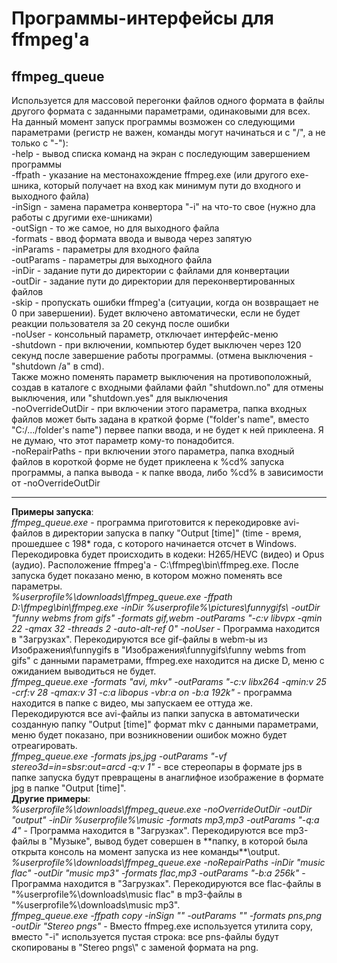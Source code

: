 # Программы-интерфейсы для ffmpeg'а
## ffmpeg_queue
Используется для массовой перегонки файлов одного формата в файлы другого формата с заданными параметрами, одинаковыми для всех.<br>
На данный момент запуск программы возможен со следующими параметрами (регистр не важен, команды могут начинаться и с "/", а не только с "-"):<br>
-help - вывод списка команд на экран с последующим завершением программы<br>
-ffpath - указание на местонахождение ffmpeg.exe (или другого exe-шника, который получает на вход как минимум пути до входного и выходного файла)<br>
-inSign - замена параметра конвертора "-i" на что-то свое (нужно дла работы с другими exe-шниками)<br>
-outSign - то же самое, но для выходного файла<br>
-formats - ввод формата ввода и вывода через запятую<br>
-inParams - параметры для входного файла<br>
-outParams - параметры для выходного файла<br>
-inDir - задание пути до директории с файлами для конвертации<br>
-outDir - задание пути до директории для переконвертированных файлов<br>
-skip - пропускать ошибки ffmpeg'а (ситуации, когда он возвращает не 0 при завершении). Будет включено автоматически, если не будет реакции пользователя за 20 секунд после ошибки<br>
-noUser - консольный параметр, отключает интерфейс-меню<br>
-shutdown - при включении, компьютер будет выключен через 120 секунд после завершение работы программы. (отмена выключения - "shutdown /a" в cmd).<br>
            Также можно поменять параметр выключения на противоположный, создав в каталоге с входными файлами файл "shutdown.no" для отмены выключения, или "shutdown.yes" для выключения<br>
-noOverrideOutDir - при включении этого параметра, папка входных файлов может быть задана в краткой форме ("folder's name", вместо "C:/.../folder's name") первее папки ввода, и не будет к ней приклеена. Я не думаю, что этот параметр кому-то понадобится.<br>
-noRepairPaths - при включении этого параметра, папка входный файлов в короткой форме не будет приклеена к %cd% запуска программы, а папка вывода - к папке ввода, либо %cd% в зависимости от -noOverrideOutDir<br>
<hr>
<strong>Примеры запуска</strong>:<br>
<i>ffmpeg_queue.exe</i> - программа приготовится к перекодировке avi-файлов в директории запуска в папку "Output [time]" (time - время, прошедшее с 198* года, с которого начинается отсчет в Windows. Перекодировка будет происходить 
в кодеки: H265/HEVC (видео) и Opus (аудио). Расположение ffmpeg'а - C:\ffmpeg\bin\ffmpeg.exe. После запуска будет показано меню, в котором можно поменять все параметры.<br>
<i>%userprofile%\downloads\ffmpeg_queue.exe -ffpath D:\ffmpeg\bin\ffmpeg.exe -inDir %userprofile%\pictures\funnygifs\ -outDir "funny webms from gifs" -formats gif,webm -outParams "-c:v libvpx -qmin 22 -qmax 32 -threads 2 -auto-alt-ref 0" -noUser</i> -
Программа находится в "Загрузках". Перекодируются все gif-файлы в webm-ы из Изображения\funnygifs в "Изображения\funnygifs\funny webms from gifs" с данными параметрами, ffmpeg.exe находится на диске D, меню с ожиданием выводиться не будет.<br>
<i>ffmpeg_queue.exe -formats "avi, mkv" -outParams "-c:v libx264 -qmin:v 25 -crf:v 28 -qmax:v 31 -c:a libopus -vbr:a on -b:a 192k"</i> - программа находится в папке с видео, мы запускаем ее оттуда же. Перекодируются все avi-файлы 
из папки запуска в автоматически созданную папку "Output [time]" формат mkv с данными параметрами, меню будет показано, при возникновении ошибок можно будет отреагировать.<br>
<i>ffmpeg_queue.exe -formats jps,jpg -outParams "-vf stereo3d=in=sbsr:out=arcd -q:v 1"</i> - все стереопары в формате jps в папке запуска будут превращены в анаглифное изображение в формате jpg в папке "Output [time]".<br>
<strong>Другие примеры</strong>:<br>
<i>%userprofile%\downloads\ffmpeg_queue.exe -noOverrideOutDir -outDir "output" -inDir %userprofile%\music -formats mp3,mp3 -outParams "-q:a 4"</i> - Программа находится в "Загрузках". Перекодируются все mp3-файлы в "Музыке", 
вывод будет совершен в **папку, в которой была открыта консоль на момент запуска из нее команды**\output.<br>
<i>%userprofile%\downloads\ffmpeg_queue.exe -noRepairPaths -inDir "music flac" -outDir "music mp3" -formats flac,mp3 -outParams "-b:a 256k"</i> - Программа находится в "Загрузках". Перекодируются все flac-файлы в 
"%userprofile%\downloads\music flac" в mp3-файлы в "%userprofile%\downloads\music mp3".<br>
<i>ffmpeg_queue.exe -ffpath copy -inSign "" -outParams "" -formats pns,png -outDir "Stereo pngs"</i> - Вместо ffmpeg.exe используется утилита copy, вместо "-i" используется пустая строка: все pns-файлы будут скопированы в "Stereo pngs\" с 
заменой формата на png.<br>
